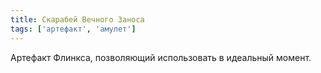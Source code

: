 ```yaml
---
title: Скарабей Вечного Заноса
tags: ['артефакт', 'амулет']
---
```


Артефакт Флинкса, позволяющий использовать в идеальный момент.
